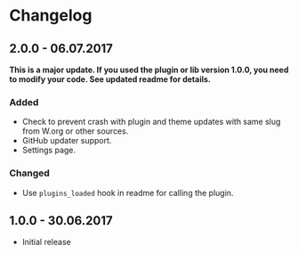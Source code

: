 # Changelog

## 2.0.0 - 06.07.2017

**This is a major update. If you used the plugin or lib version 1.0.0, you need to modify your code. See
updated readme for details.**

### Added

* Check to prevent crash with plugin and theme updates with same slug from W.org or other sources.
* GitHub updater support.
* Settings page. 

### Changed

* Use `plugins_loaded` hook in readme for calling the plugin.

## 1.0.0 - 30.06.2017
* Initial release
